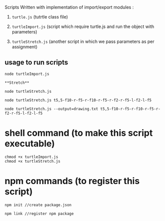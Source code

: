 Scripts Written with implementation of import/export modules :

1. `turtle.js` (tutrtle class file)

2. `turtleImport.js` (script which require turtle.js and run the object with parameters)

3. `turtleStretch.js` (another script in which we pass parameters as per assignment)

## usage to run scripts

```
node turtleImport.js

**Stretch**

node turtleStretch.js

node turtleStretch.js t5,5-f10-r-f5-r-f10-r-f5-r-f2-r-f5-l-f2-l-f5

node turtleStretch.js --output=drawing.txt t5,5-f10-r-f5-r-f10-r-f5-r-f2-r-f5-l-f2-l-f5

```

# shell command (to make this script executable)

```
chmod +x turtleImport.js
chmod +x turtleStretch.js
```

# npm commands (to register this script)

```
npm init //create package.json

npm link //register npm package

```
